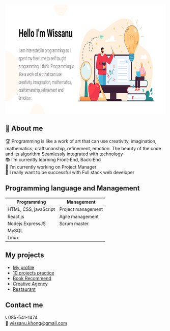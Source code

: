 <img style=" width:1127px; height:344px" src="https://github.com/Wissanukhong/Wissanukhong/blob/master/Picture/banner-new.png?raw=true" alt="profile">

## 📃 About me

🏆 Programming is like a work of art that can use creativity, imagination, mathematics, craftsmanship, refinement, emotion. The beauty of the code and its algorithm Seamlessly integrated with technology  
📚 I’m currently learning Front-End, Back-End  
🏢 I’m currently working on Project Manager  
🎯 I really want to be successful with Full stack web developer

## Programming language and Management

| Programming           | Management         |
| --------------------- | ------------------ |
| HTML, CSS, javaScript | Project management |
| React.js              | Agile management   |
| Nodejs ExpressJS      | Scrum master       |
| MySQL                 |                    |
| Linux                 |                    |

## My projects

- [My profile](https://wissanukhong.github.io/)
- [10 projects practice](https://wissanukhong.github.io/10WebsiteProjects/)
- [Book Recommend](https://wissanukhong.github.io/BooksRecommend/)
- [Creative Agency](https://wissanukhong.github.io/Creative-Agency-Website/)
- [Restaurant](https://wissanukhong.github.io/Build-Responsive-Real-World-Websites-with-HTML5-and-CSS3/)

## Contact me

📞 085-541-1474  
📧 wissanu.khong@gmail.com
